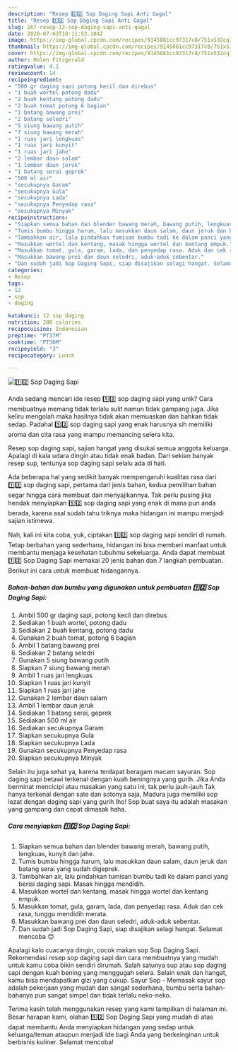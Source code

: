 ```yaml
---
description: "Resep 1️⃣2️⃣ Sop Daging Sapi Anti Gagal"
title: "Resep 1️⃣2️⃣ Sop Daging Sapi Anti Gagal"
slug: 167-resep-12-sop-daging-sapi-anti-gagal
date: 2020-07-03T18:11:53.104Z
image: https://img-global.cpcdn.com/recipes/9145081cc97317c8/751x532cq70/1️⃣2️⃣-sop-daging-sapi-foto-resep-utama.jpg
thumbnail: https://img-global.cpcdn.com/recipes/9145081cc97317c8/751x532cq70/1️⃣2️⃣-sop-daging-sapi-foto-resep-utama.jpg
cover: https://img-global.cpcdn.com/recipes/9145081cc97317c8/751x532cq70/1️⃣2️⃣-sop-daging-sapi-foto-resep-utama.jpg
author: Helen Fitzgerald
ratingvalue: 4.1
reviewcount: 14
recipeingredient:
- "500 gr daging sapi potong kecil dan direbus"
- "1 buah wortel potong dadu"
- "2 buah kentang potong dadu"
- "2 buah tomat potong 6 bagian"
- "1 batang bawang prei"
- "2 batang seledri"
- "5 siung bawang putih"
- "7 siung bawang merah"
- "1 ruas jari lengkuas"
- "1 ruas jari kunyit"
- "1 ruas jari jahe"
- "2 lembar daun salam"
- "1 lembar daun jeruk"
- "1 batang serai geprek"
- "500 ml air"
- "secukupnya Garam"
- "secukupnya Gula"
- "secukupnya Lada"
- "secukupnya Penyedap rasa"
- "secukupnya Minyak"
recipeinstructions:
- "Siapkan semua bahan dan blender bawang merah, bawang putih, lengkuas, kunyit dan jahe."
- "Tumis bumbu hingga harum, lalu masukkan daun salam, daun jeruk dan batang serai yang sudah digeprek."
- "Tambahkan air, lalu pindahkan tumisan bumbu tadi ke dalam panci yang berisi daging sapi. Masak hingga mendidih."
- "Masukkan wortel dan kentang, masak hingga wortel dan kentang empuk."
- "Masukkan tomat, gula, garam, lada, dan penyedap rasa. Aduk dan cek rasa, tunggu mendidih merata."
- "Masukkan bawang prei dan daun seledri, aduk-aduk sebentar."
- "Dan sudah jadi Sop Daging Sapi, siap disajikan selagi hangat. Selamat mencoba 😊"
categories:
- Resep
tags:
- 12
- sop
- daging

katakunci: 12 sop daging 
nutrition: 288 calories
recipecuisine: Indonesian
preptime: "PT37M"
cooktime: "PT30M"
recipeyield: "3"
recipecategory: Lunch

---
```



![1️⃣2️⃣ Sop Daging Sapi](https://img-global.cpcdn.com/recipes/9145081cc97317c8/751x532cq70/1️⃣2️⃣-sop-daging-sapi-foto-resep-utama.jpg)

Anda sedang mencari ide resep 1️⃣2️⃣ sop daging sapi yang unik? Cara membuatnya memang tidak terlalu sulit namun tidak gampang juga. Jika keliru mengolah maka hasilnya tidak akan memuaskan dan bahkan tidak sedap. Padahal 1️⃣2️⃣ sop daging sapi yang enak harusnya sih memiliki aroma dan cita rasa yang mampu memancing selera kita.

Resep sop daging sapi, sajian hangat yang disukai semua anggota keluarga. Apalagi di kala udara dingin atau tidak enak badan. Dari sekian banyak resep sup, tentunya sop daging sapi selalu ada di hati.

Ada beberapa hal yang sedikit banyak mempengaruhi kualitas rasa dari 1️⃣2️⃣ sop daging sapi, pertama dari jenis bahan, kedua pemilihan bahan segar hingga cara membuat dan menyajikannya. Tak perlu pusing jika hendak menyiapkan 1️⃣2️⃣ sop daging sapi yang enak di mana pun anda berada, karena asal sudah tahu triknya maka hidangan ini mampu menjadi sajian istimewa.


Nah, kali ini kita coba, yuk, ciptakan 1️⃣2️⃣ sop daging sapi sendiri di rumah. Tetap berbahan yang sederhana, hidangan ini bisa memberi manfaat untuk membantu menjaga kesehatan tubuhmu sekeluarga. Anda dapat membuat 1️⃣2️⃣ Sop Daging Sapi memakai 20 jenis bahan dan 7 langkah pembuatan. Berikut ini cara untuk membuat hidangannya.

<!--inarticleads1-->

##### Bahan-bahan dan bumbu yang digunakan untuk pembuatan 1️⃣2️⃣ Sop Daging Sapi:

1. Ambil 500 gr daging sapi, potong kecil dan direbus
1. Sediakan 1 buah wortel, potong dadu
1. Sediakan 2 buah kentang, potong dadu
1. Gunakan 2 buah tomat, potong 6 bagian
1. Ambil 1 batang bawang prei
1. Sediakan 2 batang seledri
1. Gunakan 5 siung bawang putih
1. Siapkan 7 siung bawang merah
1. Ambil 1 ruas jari lengkuas
1. Siapkan 1 ruas jari kunyit
1. Siapkan 1 ruas jari jahe
1. Gunakan 2 lembar daun salam
1. Ambil 1 lembar daun jeruk
1. Sediakan 1 batang serai, geprek
1. Sediakan 500 ml air
1. Sediakan secukupnya Garam
1. Siapkan secukupnya Gula
1. Siapkan secukupnya Lada
1. Gunakan secukupnya Penyedap rasa
1. Siapkan secukupnya Minyak


Selain itu juga sehat ya, karena terdapat beragam macam sayuran. Sop daging sapi betawi terkenal dengan kuah beningnya yang gurih. Jika Anda berminat mencicipi atau masakan yang satu ini, tak perlu jauh-jauh Tak hanya terkenal dengan sate dan sotonya saja, Madura juga memiliki sop lezat dengan daging sapi yang gurih lho! Sop buat saya itu adalah masakan yang gampang dan cepat dimasak haha. 

<!--inarticleads2-->

##### Cara menyiapkan 1️⃣2️⃣ Sop Daging Sapi:

1. Siapkan semua bahan dan blender bawang merah, bawang putih, lengkuas, kunyit dan jahe.
1. Tumis bumbu hingga harum, lalu masukkan daun salam, daun jeruk dan batang serai yang sudah digeprek.
1. Tambahkan air, lalu pindahkan tumisan bumbu tadi ke dalam panci yang berisi daging sapi. Masak hingga mendidih.
1. Masukkan wortel dan kentang, masak hingga wortel dan kentang empuk.
1. Masukkan tomat, gula, garam, lada, dan penyedap rasa. Aduk dan cek rasa, tunggu mendidih merata.
1. Masukkan bawang prei dan daun seledri, aduk-aduk sebentar.
1. Dan sudah jadi Sop Daging Sapi, siap disajikan selagi hangat. Selamat mencoba 😊


Apalagi kalo cuacanya dingin, cocok makan sop Sop Daging Sapi. Rekomendasi resep sop daging sapi dan cara membuatnya yang mudah untuk kamu coba bikin sendiri dirumah. Salah satunya sup atau sop daging sapi dengan kuah bening yang menggugah selera. Selain enak dan hangat, kamu bisa mendapatkan gizi yang cukup. Sayur Sop - Memasak sayur sop adalah pekerjaan yang mudah dan sangat sederhana, bumbu serta bahan-bahanya pun sangat simpel dan tidak terlalu neko-neko. 

Terima kasih telah menggunakan resep yang kami tampilkan di halaman ini. Besar harapan kami, olahan 1️⃣2️⃣ Sop Daging Sapi yang mudah di atas dapat membantu Anda menyiapkan hidangan yang sedap untuk keluarga/teman ataupun menjadi ide bagi Anda yang berkeinginan untuk berbisnis kuliner. Selamat mencoba!

